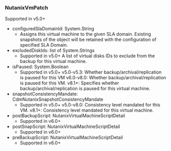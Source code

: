 ### NutanixVmPatch
Supported in v5.0+

- configuredSlaDomainId: System.String
  - Assigns this virtual machine to the given SLA domain. Existing snapshots of the object will be retained with the configuration of specified SLA Domain.
- excludedDiskIds: list of System.Strings
  - Supported in v5.0+
A list of virtual disks IDs to exclude from the backup for this virtual machine.
- isPaused: System.Boolean
  - Supported in v5.0+
v5.0-v5.3: Whether backup/archival/replication is paused for this VM
v6.0-v8.0: Whether backup/archival/replication is paused for this VM.
v8.1+: Specifies whether backup/archival/replication is paused for this virtual machine.
- snapshotConsistencyMandate: CdmNutanixSnapshotConsistencyMandate
  - Supported in v5.0+
v5.0-v8.0: Consistency level mandated for this VM.
v8.1+: Consistency level mandated for this virtual machine.
- postBackupScript: NutanixVirtualMachineScriptDetail
  - Supported in v6.0+
- postSnapScript: NutanixVirtualMachineScriptDetail
  - Supported in v6.0+
- preBackupScript: NutanixVirtualMachineScriptDetail
  - Supported in v6.0+
